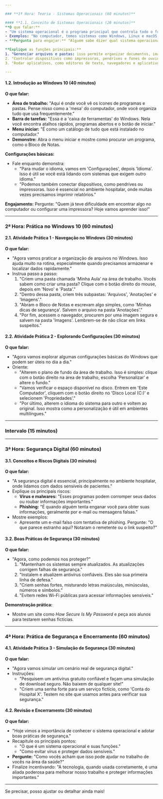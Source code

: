 ```yaml
---

### **1ª Hora: Teoria - Sistemas Operacionais (60 minutos)**  

#### **1.1. Conceito de Sistemas Operacionais (20 minutos)**  
**O que falar:**  
- "Um sistema operacional é o programa principal que controla todo o funcionamento do computador. Ele faz a ponte entre o hardware (parte física) e o software (programas e aplicativos)."  
- Exemplos: "No computador, temos sistemas como Windows, Linux e macOS. Nos celulares, os mais conhecidos são Android e iOS."  
- **Pergunta para engajar:** "Alguém sabe dizer qual sistema operacional tem no celular de vocês ou aqui nos computadores?"  

**Explique as funções principais:**  
1. "Gerenciar arquivos e pastas: isso permite organizar documentos, imagens e outros dados."  
2. "Controlar dispositivos como impressoras, pendrives e fones de ouvido."  
3. "Rodar aplicativos, como editores de texto, navegadores e aplicativos de saúde."  

---
```


#### **1.2. Introdução ao Windows 10 (40 minutos)**  
**O que falar:**  
- **Área de trabalho:** "Aqui é onde você vê os ícones de programas e pastas. Pense nisso como a 'mesa' do computador, onde você organiza tudo que usa frequentemente."  
- **Barra de tarefas:** "Essa é a 'caixa de ferramentas' do Windows. Nela você encontra atalhos rápidos, programas abertos e o botão de iniciar."  
- **Menu iniciar:** "É como um catálogo de tudo que está instalado no computador."  
- **Demonstre:** Abra o menu iniciar e mostre como procurar um programa, como o Bloco de Notas.  

**Configurações básicas:**  
- Fale enquanto demonstra:  
  - "Para mudar o idioma, vamos em 'Configurações', depois 'Idioma'. Isso é útil se você está lidando com sistemas que exigem outro idioma."  
  - "Podemos também conectar dispositivos, como pendrives ou impressoras. Isso é essencial no ambiente hospitalar, onde muitas vezes precisamos imprimir relatórios."

**Engajamento:** Pergunte: "Quem já teve dificuldade em encontrar algo no computador ou configurar uma impressora? Hoje vamos aprender isso!"

---

### **2ª Hora: Prática no Windows 10 (60 minutos)**  

#### **2.1. Atividade Prática 1 - Navegação no Windows (30 minutos)**  
**O que falar:**  
- "Agora vamos praticar a organização de arquivos no Windows. Isso ajuda muito na rotina, especialmente quando precisamos armazenar e localizar dados rapidamente."  
- Instrua passo a passo:  
  1. "Criem uma pasta chamada 'Minha Aula' na área de trabalho. Vocês sabem como criar uma pasta? Clique com o botão direito do mouse, depois em 'Novo' e 'Pasta'."  
  2. "Dentro dessa pasta, criem três subpastas: 'Arquivos', 'Anotações' e 'Imagens'."  
  3. "Abram o Bloco de Notas e escrevam algo simples, como 'Minhas dicas de segurança'. Salvem o arquivo na pasta 'Anotações'."  
  4. "Por fim, acessem o navegador, procurem por uma imagem segura e salvem na pasta 'Imagens'. Lembrem-se de não clicar em links suspeitos."  

#### **2.2. Atividade Prática 2 - Explorando Configurações (30 minutos)**  
**O que falar:**  
- "Agora vamos explorar algumas configurações básicas do Windows que podem ser úteis no dia a dia."  
- Oriente:  
  - "Alterem o plano de fundo da área de trabalho. Isso é simples: clique com o botão direito na área de trabalho, escolha 'Personalizar' e altere o fundo."  
  - "Vamos verificar o espaço disponível no disco. Entrem em 'Este Computador', cliquem com o botão direito no 'Disco Local (C:)' e selecionem 'Propriedades'."  
  - "Por último, alterem o idioma do sistema para outro e voltem ao original. Isso mostra como a personalização é útil em ambientes multilíngues."

---

### **Intervalo (15 minutos)**  

---

### **3ª Hora: Segurança Digital (60 minutos)**  

#### **3.1. Conceitos e Riscos Digitais (30 minutos)**  
**O que falar:**  
- "A segurança digital é essencial, principalmente no ambiente hospitalar, onde lidamos com dados sensíveis de pacientes."  
- Explique os principais riscos:  
  - **Vírus e malwares:** "Esses programas podem corromper seus dados ou roubar informações importantes."  
  - **Phishing:** "É quando alguém tenta enganar você para obter suas informações, geralmente por e-mail ou mensagens falsas."  
- Mostre exemplos:  
  - Apresente um e-mail falso com tentativa de phishing. Pergunte: "O que parece estranho aqui? Notaram o remetente ou o link suspeito?"  

#### **3.2. Boas Práticas de Segurança (30 minutos)**  
**O que falar:**  
- "Agora, como podemos nos proteger?"  
  1. "Mantenham os sistemas sempre atualizados. As atualizações corrigem falhas de segurança."  
  2. "Instalem e atualizem antivírus confiáveis. Eles são sua primeira linha de defesa."  
  3. "Criem senhas fortes, misturando letras maiúsculas, minúsculas, números e símbolos."  
  4. "Evitem redes Wi-Fi públicas para acessar informações sensíveis."  

**Demonstração prática:**  
- Mostre um site como *How Secure Is My Password* e peça aos alunos para testarem senhas fictícias.  

---

### **4ª Hora: Prática de Segurança e Encerramento (60 minutos)**  

#### **4.1. Atividade Prática 3 - Simulação de Segurança (30 minutos)**  
**O que falar:**  
- "Agora vamos simular um cenário real de segurança digital."  
- Instruções:  
  - "Pesquisem um antivírus gratuito confiável e façam uma simulação de download seguro. Não baixem de qualquer site!"  
  - "Criem uma senha forte para um serviço fictício, como 'Conta do Hospital X'. Testem no site que usamos antes para verificar sua segurança."  

#### **4.2. Revisão e Encerramento (30 minutos)**  
**O que falar:**  
- "Hoje vimos a importância de conhecer o sistema operacional e adotar boas práticas de segurança."  
- Recapitule os principais pontos:  
  - "O que é um sistema operacional e suas funções."  
  - "Como evitar vírus e proteger dados sensíveis."  
- **Pergunte:** "Como vocês acham que isso pode ajudar no trabalho de vocês na área da saúde?"  
- Finalize incentivando: "A tecnologia, quando usada corretamente, é uma aliada poderosa para melhorar nosso trabalho e proteger informações importantes."

---

Se precisar, posso ajustar ou detalhar ainda mais!
